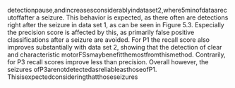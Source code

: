 detectionpause,andincreasesconsiderablyindataset2,where5minofdataarecutoffafter
a seizure. This behavior is expected, as there often are detections right after the seizure in
data set 1, as can be seen in Figure 5.3. Especially the precision score is affected by this, as
primarily false positive classifications after a seizure are avoided. For P1 the recall score also
improves substantially with data set 2, showing that the detection of clear and characteristic
motorFSsmaybenefitthemostfromthismethod.
Contrarily, for P3 recall scores improve less than precision. Overall however, the seizures
ofP3arenotdetectedasreliableasthoseofP1. Thisisexpectedconsideringthatthoseseizures